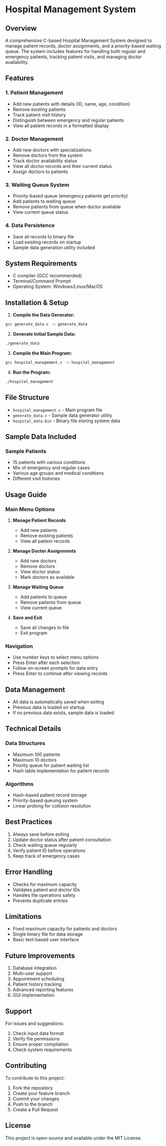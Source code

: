 # Hospital Management System

## Overview
A comprehensive C-based Hospital Management System designed to manage patient records, doctor assignments, and a priority-based waiting queue. The system includes features for handling both regular and emergency patients, tracking patient visits, and managing doctor availability.

## Features

### 1. Patient Management
- Add new patients with details (ID, name, age, condition)
- Remove existing patients
- Track patient visit history
- Distinguish between emergency and regular patients
- View all patient records in a formatted display

### 2. Doctor Management
- Add new doctors with specializations
- Remove doctors from the system
- Track doctor availability status
- View all doctor records and their current status
- Assign doctors to patients

### 3. Waiting Queue System
- Priority-based queue (emergency patients get priority)
- Add patients to waiting queue
- Remove patients from queue when doctor available
- View current queue status

### 4. Data Persistence
- Save all records to binary file
- Load existing records on startup
- Sample data generation utility included

## System Requirements
- C compiler (GCC recommended)
- Terminal/Command Prompt
- Operating System: Windows/Linux/MacOS

## Installation & Setup

1. **Compile the Data Generator:**
```bash
gcc generate_data.c -o generate_data
```

2. **Generate Initial Sample Data:**
```bash
./generate_data
```

3. **Compile the Main Program:**
```bash
gcc hospital_management.c -o hospital_management
```

4. **Run the Program:**
```bash
./hospital_management
```

## File Structure
- `hospital_management.c` - Main program file
- `generate_data.c` - Sample data generator utility
- `hospital_data.bin` - Binary file storing system data

## Sample Data Included

### Sample Patients
- 15 patients with various conditions
- Mix of emergency and regular cases
- Various age groups and medical conditions
- Different visit histories

## Usage Guide

### Main Menu Options
1. **Manage Patient Records**
   - Add new patients
   - Remove existing patients
   - View all patient records

2. **Manage Doctor Assignments**
   - Add new doctors
   - Remove doctors
   - View doctor status
   - Mark doctors as available

3. **Manage Waiting Queue**
   - Add patients to queue
   - Remove patients from queue
   - View current queue

4. **Save and Exit**
   - Save all changes to file
   - Exit program

### Navigation
- Use number keys to select menu options
- Press Enter after each selection
- Follow on-screen prompts for data entry
- Press Enter to continue after viewing records

## Data Management
- All data is automatically saved when exiting
- Previous data is loaded on startup
- If no previous data exists, sample data is loaded

## Technical Details

### Data Structures
- Maximum 100 patients
- Maximum 10 doctors
- Priority queue for patient waiting list
- Hash table implementation for patient records

### Algorithms
- Hash-based patient record storage
- Priority-based queuing system
- Linear probing for collision resolution

## Best Practices
1. Always save before exiting
2. Update doctor status after patient consultation
3. Check waiting queue regularly
4. Verify patient ID before operations
5. Keep track of emergency cases

## Error Handling
- Checks for maximum capacity
- Validates patient and doctor IDs
- Handles file operations safely
- Prevents duplicate entries

## Limitations
- Fixed maximum capacity for patients and doctors
- Single binary file for data storage
- Basic text-based user interface

## Future Improvements
1. Database integration
2. Multi-user support
3. Appointment scheduling
4. Patient history tracking
5. Advanced reporting features
6. GUI implementation

## Support
For issues and suggestions:
1. Check input data format
2. Verify file permissions
3. Ensure proper compilation
4. Check system requirements

## Contributing
To contribute to this project:
1. Fork the repository
2. Create your feature branch
3. Commit your changes
4. Push to the branch
5. Create a Pull Request

## License
This project is open-source and available under the MIT License.
